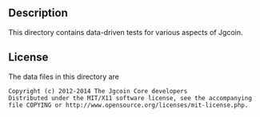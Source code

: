 Description
------------

This directory contains data-driven tests for various aspects of Jgcoin.

License
--------

The data files in this directory are

    Copyright (c) 2012-2014 The Jgcoin Core developers
    Distributed under the MIT/X11 software license, see the accompanying
    file COPYING or http://www.opensource.org/licenses/mit-license.php.

